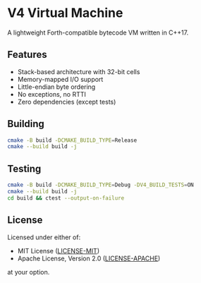 # V4 Virtual Machine

A lightweight Forth-compatible bytecode VM written in C++17.

## Features

- Stack-based architecture with 32-bit cells
- Memory-mapped I/O support
- Little-endian byte ordering
- No exceptions, no RTTI
- Zero dependencies (except tests)

## Building

```bash
cmake -B build -DCMAKE_BUILD_TYPE=Release
cmake --build build -j
```

## Testing

```bash
cmake -B build -DCMAKE_BUILD_TYPE=Debug -DV4_BUILD_TESTS=ON
cmake --build build -j
cd build && ctest --output-on-failure
```

## License

Licensed under either of:

- MIT License ([LICENSE-MIT](LICENSE-MIT))
- Apache License, Version 2.0 ([LICENSE-APACHE](LICENSE-APACHE))

at your option.
